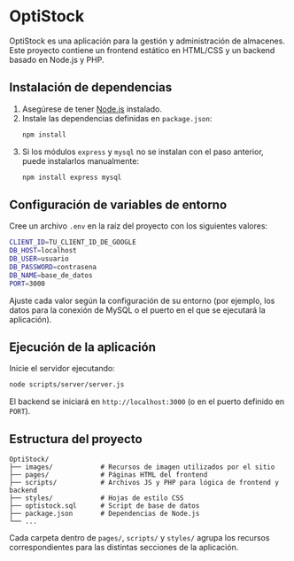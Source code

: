 # OptiStock

OptiStock es una aplicación para la gestión y administración de almacenes. Este proyecto
contiene un frontend estático en HTML/CSS y un backend basado en Node.js y PHP.

## Instalación de dependencias

1. Asegúrese de tener [Node.js](https://nodejs.org/) instalado.
2. Instale las dependencias definidas en `package.json`:
   ```bash
   npm install
   ```
3. Si los módulos `express` y `mysql` no se instalan con el paso anterior, puede
   instalarlos manualmente:
   ```bash
   npm install express mysql
   ```

## Configuración de variables de entorno

Cree un archivo `.env` en la raíz del proyecto con los siguientes valores:

```bash
CLIENT_ID=TU_CLIENT_ID_DE_GOOGLE
DB_HOST=localhost
DB_USER=usuario
DB_PASSWORD=contrasena
DB_NAME=base_de_datos
PORT=3000
```

Ajuste cada valor según la configuración de su entorno (por ejemplo, los datos
para la conexión de MySQL o el puerto en el que se ejecutará la aplicación).

## Ejecución de la aplicación

Inicie el servidor ejecutando:

```bash
node scripts/server/server.js
```

El backend se iniciará en `http://localhost:3000` (o en el puerto definido en
`PORT`).

## Estructura del proyecto

```
OptiStock/
├── images/            # Recursos de imagen utilizados por el sitio
├── pages/             # Páginas HTML del frontend
├── scripts/           # Archivos JS y PHP para lógica de frontend y backend
├── styles/            # Hojas de estilo CSS
├── optistock.sql      # Script de base de datos
├── package.json       # Dependencias de Node.js
└── ...
```

Cada carpeta dentro de `pages/`, `scripts/` y `styles/` agrupa los recursos
correspondientes para las distintas secciones de la aplicación.
